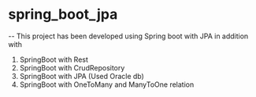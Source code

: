 # spring_boot_jpa

-- This project has been developed using Spring boot with JPA in addition with
1. SpringBoot with Rest
2. SpringBoot with CrudRepository
3. SpringBoot with JPA (Used Oracle db)
4. SpringBoot with OneToMany and ManyToOne relation
